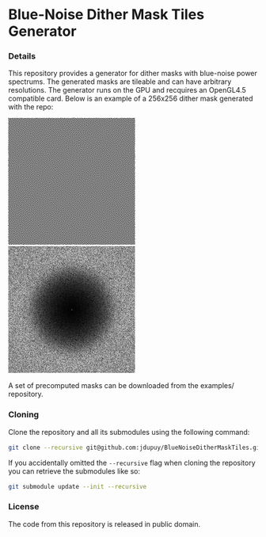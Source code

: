 # Blue-Noise Dither Mask Tiles Generator

### Details
This repository provides a generator for dither masks with blue-noise power spectrums. 
The generated masks are tileable and can have arbitrary resolutions. 
The generator runs on the GPU and recquires an OpenGL4.5 compatible card.
Below is an example of a 256x256 dither mask generated with the repo:

![alt text](preview.png "Mask") ![alt text](spectrum.png "Power Spectrum")

A set of precomputed masks can be downloaded from the examples/ repository.

### Cloning

Clone the repository and all its submodules using the following command:
```sh
git clone --recursive git@github.com:jdupuy/BlueNoiseDitherMaskTiles.git
```

If you accidentally omitted the `--recursive` flag when cloning the repository you can retrieve the submodules like so:
```sh
git submodule update --init --recursive
```

### License
The code from this repository is released in public domain.
